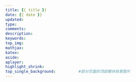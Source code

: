 ```yaml
---
title: {{ title }}
date: {{ date }}
updated:
type:
comments:
description:
keywords:
top_img:
mathjax:
katex:
aside:
aplayer:
highlight_shrink:
top_single_background:          #部分页面的顶部模块背景图片
---
```

